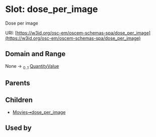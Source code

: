 
# Slot: dose_per_image

Dose per image

URI: [https://w3id.org/osc-em/oscem-schemas-spa/dose_per_image](https://w3id.org/osc-em/oscem-schemas-spa/dose_per_image)


## Domain and Range

None &#8594;  <sub>0..1</sub> [QuantityValue](QuantityValue.md)

## Parents


## Children

 *  [Movies➞dose_per_image](Movies_dose_per_image.md)

## Used by


